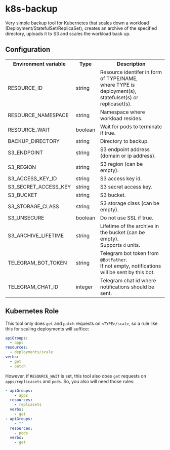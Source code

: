 # k8s-backup

Very simple backup tool for Kubernetes that scales down a workload (Deployment/StatefulSet/ReplicaSet),
creates an archive of the specified directory, uploads it to S3 and scales the workload back up.

## Configuration

<table>
  <tr>
    <th>Environment variable</th>
    <th>Type</th>
    <th>Description</th>
  </tr>
  <tr>
    <td>RESOURCE_ID</td>
    <td>string</td>
    <td>Resource identifer in form of TYPE/NAME,<br>where TYPE is deployment(s), statefulset(s) or replicaset(s).</td>
  </tr>
  <tr>
    <td>RESOURCE_NAMESPACE</td>
    <td>string</td>
    <td>Namespace where workload resides.</td>
  </tr>
  <tr>
    <td>RESOURCE_WAIT</td>
    <td>boolean</td>
    <td>Wait for pods to terminate if true.</td>
  </tr>
  <tr>
    <td>BACKUP_DIRECTORY</td>
    <td>string</td>
    <td>Directory to backup.</td>
  </tr>
  <tr>
    <td>S3_ENDPOINT</td>
    <td>string</td>
    <td>S3 endpoint address (domain or ip address).</td>
  </tr>
  <tr>
    <td>S3_REGION</td>
    <td>string</td>
    <td>S3 region (can be empty).</td>
  </tr>
  <tr>
    <td>S3_ACCESS_KEY_ID</td>
    <td>string</td>
    <td>S3 access key id.</td>
  </tr>
  <tr>
    <td>S3_SECRET_ACCESS_KEY</td>
    <td>string</td>
    <td>S3 secret access key.</td>
  </tr>
  <tr>
    <td>S3_BUCKET</td>
    <td>string</td>
    <td>S3 bucket.</td>
  </tr>
  <tr>
    <td>S3_STORAGE_CLASS</td>
    <td>string</td>
    <td>S3 storage class (can be empty).</td>
  </tr>
  <tr>
    <td>S3_UNSECURE</td>
    <td>boolean</td>
    <td>Do not use SSL if true.</td>
  </tr>
  <tr>
    <td>S3_ARCHIVE_LIFETIME</td>
    <td>string</td>
    <td>Lifetime of the archive in the bucket (can be empty).<br>Supports <code>d</code> units.</td>
  </tr>
  <tr>
    <td>TELEGRAM_BOT_TOKEN</td>
    <td>string</td>
    <td>Telegram bot token from <code>@BotFather</code>.<br>If not empty, notifications will be sent by this bot.</td>
  </tr>
  <tr>
    <td>TELEGRAM_CHAT_ID</td>
    <td>integer</td>
    <td>Telegram chat id where notifications should be sent.</td>
  </tr>
</table>

## Kubernetes Role

This tool only does `get` and `patch` requests on `<TYPE>/scale`,
so a rule like this for scaling deployments will suffice:

```yaml
apiGroups:
  - apps
resources:
  - deployments/scale
verbs:
  - get
  - patch
```

However, if `RESOURCE_WAIT` is set,
this tool also does `get` requests on `apps/replicasets` and `pods`.
So, you also will need those rules:

```yaml
- apiGroups:
    - apps
  resources:
    - replcasets
  verbs:
    - get
- apiGroups:
    - ""
  resources:
    - pods
  verbs:
    - get
```

